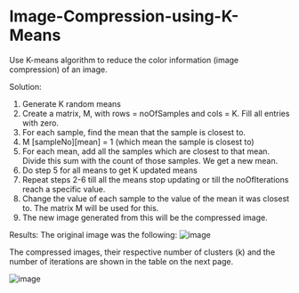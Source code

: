 # Image-Compression-using-K-Means
Use K-means algorithm to reduce the color information (image compression) of an image.

Solution:
1.	Generate K random means
2.	Create a matrix, M, with rows = noOfSamples and cols = K. Fill all entries with zero.
3.	For each sample, find the mean that the sample is closest to. 
4.	M [sampleNo][mean] = 1  (which mean the sample is closest to)
5.	For each mean, add all the samples which are closest to that mean. Divide this sum with the count of those samples. We get a new mean.
6.	Do step 5 for all means to get K updated means
7.	Repeat steps 2-6 till all the means stop updating or till the noOfIterations reach a specific value.
8.	Change the value of each sample to the value of the mean it was closest to. The matrix M will be used for this. 
9.	The new image generated from this will be the compressed image.

Results:
The original image was the following:
![image](https://user-images.githubusercontent.com/54996440/168550869-aa62decd-0f22-408d-a200-7bc98dd8c206.png)

The compressed images, their respective number of clusters (k) and the number of iterations are shown in the table on the next page.

![image](https://user-images.githubusercontent.com/54996440/168550739-49728f13-9919-4977-9d63-fdfda0d8511a.png)




